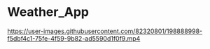 # Weather_App




https://user-images.githubusercontent.com/82320801/198888998-f5dbf4c1-75fe-4f59-9b82-ad5590d1f0f9.mp4


